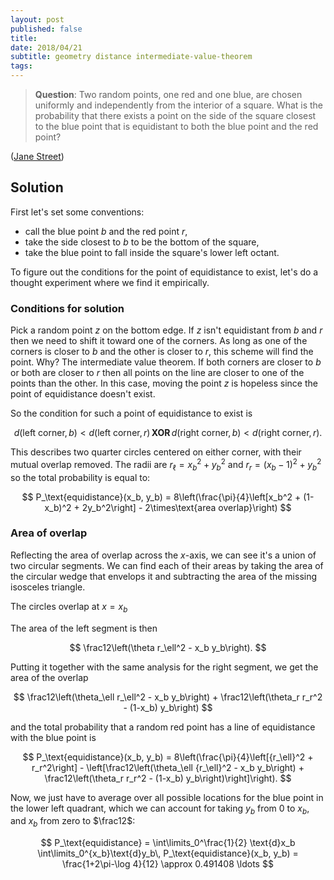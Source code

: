 ```yaml
---
layout: post
published: false
title: 
date: 2018/04/21
subtitle: geometry distance intermediate-value-theorem
tags:
---
```


>**Question**: Two random points, one red and one blue, are chosen uniformly and independently from the interior of a square. What is the probability that there exists a point on the side of the square closest to the blue point that is equidistant to both the blue point and the red point?

<!--more-->

([Jane Street](https://www.janestreet.com/puzzles/beside-the-point-index/))

## Solution

First let's set some conventions:

- call the blue point $b$ and the red point $r$,
- take the side closest to $b$ to be the bottom of the square,
- take the blue point to fall inside the square's lower left octant.

To figure out the conditions for the point of equidistance to exist, let's do a thought experiment where we find it empirically. 

### Conditions for solution

Pick a random point $z$ on the bottom edge. If $z$ isn't equidistant from $b$ and $r$ then we need to shift it toward one of the corners. As long as one of the corners is closer to $b$ and the other is closer to $r$, this scheme will find the point. Why? The intermediate value theorem. If both corners are closer to $b$ or both are closer to $r$ then all points on the line are closer to one of the points than the other. In this case, moving the point $z$ is hopeless since the point of equidistance doesn't exist.

So the condition for such a point of equidistance to exist is 

$$ d(\text{left corner}, b) < d(\text{left corner},r)\, \mathbf{XOR}\,  d(\text{right corner},b) < d(\text{right corner},r). $$

<!-- Putting this to symbols, we get:

$$ x_r^2 + y_r^2 < x_b^2 + y_b^2 \,\,\mathbf{XOR}\,\, (x_r-1)^2 + y_r^2 < (x_b-1)^2 + y_b^2. $$ -->

This describes two quarter circles centered on either corner, with their mutual overlap removed. 
The radii are $r_\ell = x_b^2 + y_b^2$ and $r_r = (x_b-1)^2 + y_b^2$ so the total probability is equal to:

$$ P_\text{equidistance}(x_b, y_b) = 8\left(\frac{\pi}{4}\left[x_b^2 + (1-x_b)^2 + 2y_b^2\right] - 2\times\text{area overlap}\right) $$

### Area of overlap

Reflecting the area of overlap across the $x$-axis, we can see it's a union of two circular segments. We can find each of their areas by taking the area of the circular wedge that envelops it and subtracting the area of the missing isosceles triangle.

The circles overlap at $x = x_b$

The area of the left segment is then 

$$ \frac12\left(\theta r_\ell^2 - x_b y_b\right). $$ 

Putting it together with the same analysis for the right segment, we get the area of the overlap

$$ \frac12\left(\theta_\ell r_\ell^2 - x_b y_b\right) + \frac12\left(\theta_r r_r^2 - (1-x_b) y_b\right) $$ 

and the total probability that a random red point has a line of equidistance with the blue point is 

$$ P_\text{equidistance}(x_b, y_b) = 8\left(\frac{\pi}{4}\left[{r_\ell}^2 + r_r^2\right] - \left[\frac12\left(\theta_\ell {r_\ell}^2 - x_b y_b\right) + \frac12\left(\theta_r r_r^2 - (1-x_b) y_b\right)\right]\right). $$

Now, we just have to average over all possible locations for the blue point in the lower left quadrant, which we can account for taking $y_b$ from $0$ to $x_b,$ and $x_b$ from zero to $\frac12$:

$$ P_\text{equidistance} = \int\limits_0^\frac{1}{2} \text{d}x_b \int\limits_0^{x_b}\text{d}y_b\, P_\text{equidistance}(x_b, y_b) = \frac{1+2\pi-\log 4}{12} \approx 0.491408 \ldots $$


<br>

